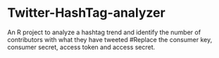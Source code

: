 # Twitter-HashTag-analyzer
An R  project to analyze a hashtag trend and identify the number of contributors with what they have tweeted
#Replace the consumer key, consumer secret, access token and access secret.
